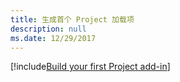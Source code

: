 ```yaml
---
title: 生成首个 Project 加载项
description: null
ms.date: 12/29/2017
---
```


[!include[Build your first Project add-in](../includes/file-get-started-project.md)]